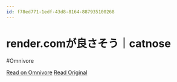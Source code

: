 ```yaml
---
id: f78ed771-1edf-43d8-8164-887935100268
---
```


# render.comが良さそう｜catnose
#Omnivore

[Read on Omnivore](https://omnivore.app/me/render-com-catnose-18f18314f3a)
[Read Original](https://sizu.me/catnose/posts/21x89isrc42a)


